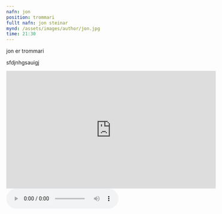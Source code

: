 ```yaml
---
nafn: jon
position: trommari
fullt nafn: jon steinar
mynd: /assets/images/author/jon.jpg
time: 21:30
---
```

jon er trommari

sfdjnhgsauigj


<iframe width="560" height="315" src="https://www.youtube.com/embed/IaJ2UHiTa0o" frameborder="0" allow="accelerometer; autoplay; encrypted-media; gyroscope; picture-in-picture" allowfullscreen></iframe>


<body>
    <audio controls>
        <source src="/assets/themalog/jojo1" type="audio/mpeg">
    </audio>
</body>